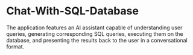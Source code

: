 # Chat-With-SQL-Database
The application features an AI assistant capable of understanding user queries, generating corresponding SQL queries, executing them on the database, and presenting the results back to the user in a conversational format.
